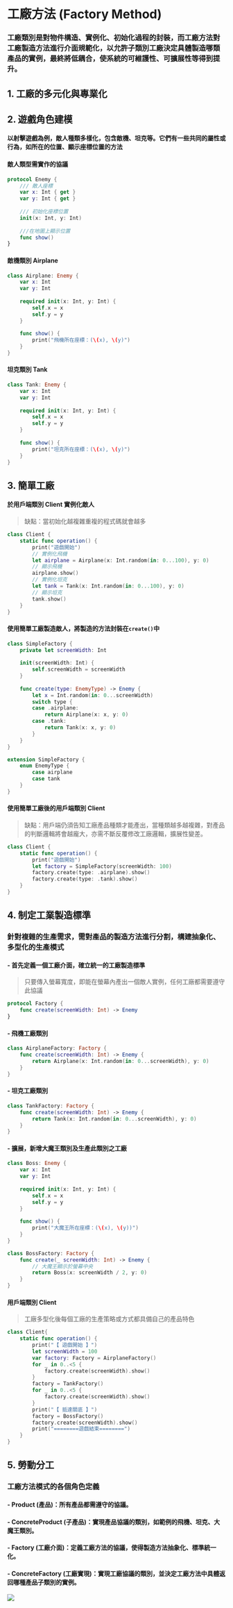 # 工廠方法 (Factory Method)
### 工廠類別是對物件構造、實例化、初始化過程的封裝，而工廠方法對工廠製造方法進行介面規範化，以允許子類別工廠決定具體製造哪類產品的實例，最終將低耦合，使系統的可維護性、可擴展性等得到提升。

## 1. 工廠的多元化與專業化


## 2. 遊戲角色建模
#### 以射擊遊戲為例，敵人種類多樣化，包含敵機、坦克等。它們有一些共同的屬性或行為，如所在的位置、顯示座標位置的方法
#### 敵人類型需實作的協議

```swift
protocol Enemy {
    /// 敵人座標
    var x: Int { get }
    var y: Int { get }
    
    /// 初始化座標位置
    init(x: Int, y: Int)
    
    ///在地圖上顯示位置
    func show()
}
```

#### 敵機類別 Airplane
```swift
class Airplane: Enemy {
    var x: Int  
    var y: Int
    
    required init(x: Int, y: Int) {
        self.x = x
        self.y = y
    }
    
    func show() {
        print("飛機所在座標：(\(x), \(y)")
    }
}
```

#### 坦克類別 Tank
```swift
class Tank: Enemy {
    var x: Int
    var y: Int
    
    required init(x: Int, y: Int) {
        self.x = x
        self.y = y
    }
    
    func show() {
        print("坦克所在座標：(\(x), \(y)")
    }
}
```

## 3. 簡單工廠
#### 於用戶端類別 Client 實例化敵人
> 缺點：當初始化越複雜重複的程式碼就會越多

```swift
class Client {
    static func operation() {
        print("遊戲開始")
        // 實例化飛機
        let airplane = Airplane(x: Int.random(in: 0...100), y: 0)
        // 顯示飛機
        airplane.show()
        // 實例化坦克
        let tank = Tank(x: Int.random(in: 0...100), y: 0)
        // 顯示坦克
        tank.show()
    }
}
```

#### 使用簡單工廠製造敵人，將製造的方法封裝在`create()`中
```swift
class SimpleFactory {
    private let screenWidth: Int
    
    init(screenWidth: Int) {
        self.screenWidth = screenWidth
    }
    
    func create(type: EnemyType) -> Enemy {
        let x = Int.random(in: 0...screenWidth)
        switch type {
        case .airplane:
            return Airplane(x: x, y: 0)
        case .tank:
            return Tank(x: x, y: 0)
        }
    }
}

extension SimpleFactory {
    enum EnemyType {
        case airplane
        case tank
    }
}
```
#### 使用簡單工廠後的用戶端類別 Client 
> 缺點：用戶端仍須告知工廠產品種類才能產出，當種類越多越複雜，對產品的判斷邏輯將會越龐大，亦需不斷反覆修改工廠邏輯，擴展性變差。

```swift
class Client {
    static func operation() {
        print("遊戲開始")
        let factory = SimpleFactory(screenWidth: 100)
        factory.create(type: .airplane).show()
        factory.create(type: .tank).show()
    }
}
```

## 4. 制定工業製造標準
### 針對複雜的生產需求，需對產品的製造方法進行分割，構建抽象化、多型化的生產模式
#### - 首先定義一個工廠介面，確立統一的工廠製造標準
> 只要傳入螢幕寬度，即能在螢幕內產出一個敵人實例，任何工廠都需要遵守此協議

```swift
protocol Factory {
    func create(screenWidth: Int) -> Enemy
}
```
#### - 飛機工廠類別
```swift
class AirplaneFactory: Factory {
    func create(screenWidth: Int) -> Enemy {
        return Airplane(x: Int.random(in: 0...screenWidth), y: 0)
    }   
}
```

#### - 坦克工廠類別
```swift
class TankFactory: Factory {
    func create(screenWidth: Int) -> Enemy {
        return Tank(x: Int.random(in: 0...screenWidth), y: 0)
    }
}
```

#### - 擴展，新增大魔王類別及生產此類別之工廠

```swift
class Boss: Enemy {
    var x: Int
    var y: Int
    
    required init(x: Int, y: Int) {
        self.x = x
        self.y = y
    }
    
    func show() {
        print("大魔王所在座標：(\(x), \(y))")
    }
}
```

```swift
class BossFactory: Factory {
    func create(_ screenWidth: Int) -> Enemy {
        // 大魔王顯示於螢幕中央
        return Boss(x: screenWidth / 2, y: 0)
    }
}
```

#### 用戶端類別 Client
> 工廠多型化後每個工廠的生產策略或方式都具備自己的產品特色

```swift
class Client{
    static func operation() {
        print("【 遊戲開始 】")
        let screenWidth = 100
        var factory: Factory = AirplaneFactory()
        for _ in 0..<5 {
            factory.create(screenWidth).show()
        }
        factory = TankFactory()
        for _ in 0..<5 {
            factory.create(screenWidth).show()
        }
        print("【 抵達關底 】")
        factory = BossFactory()
        factory.create(screenWidth).show()
        print("========遊戲結束========")
    }
}
```

## 5. 勞動分工
### 工廠方法模式的各個角色定義
#### - Product (產品)：所有產品都需遵守的協議。
#### - ConcreteProduct (子產品)：實現產品協議的類別，如範例的飛機、坦克、大魔王類別。
#### - Factory (工廠介面)：定義工廠方法的協議，使得製造方法抽象化、標準統一化。
#### - ConcreteFactory (工廠實現)：實現工廠協議的類別，並決定工廠方法中具體返回哪種產品子類別的實例。

![](https://i.imgur.com/8joEvzu.png)

